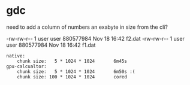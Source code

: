 # gdc

need to add a column of numbers an exabyte in size from the cli?


-rw-rw-r--  1 user user 880577984 Nov 18 16:42 f2.dat
-rw-rw-r--  1 user user 880577984 Nov 18 16:42 f1.dat

```
native:
	chunk size:   5 * 1024 * 1024		6m45s
gpu-calcualtor: 
	chunk size:   5 * 1024 * 1024		6m50s :(
	chunk size: 100 * 1024 * 1024		cored
```